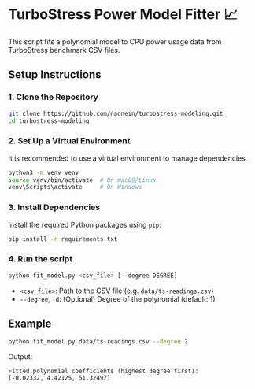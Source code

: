 # TurboStress Power Model Fitter 📈

This script fits a polynomial model to CPU power usage data from TurboStress benchmark CSV files.

## Setup Instructions

### 1. Clone the Repository
```bash
git clone https://github.com/nadnein/turbostress-modeling.git
cd turbostress-modeling
```

### 2. Set Up a Virtual Environment
It is recommended to use a virtual environment to manage dependencies.

```bash
python3 -m venv venv
source venv/bin/activate  # On macOS/Linux
venv\Scripts\activate     # On Windows
```

### 3. Install Dependencies
Install the required Python packages using `pip`:

```bash
pip install -r requirements.txt
```

### 4. Run the script

```bash
python fit_model.py <csv_file> [--degree DEGREE]
```

- `<csv_file>`: Path to the CSV file (e.g. `data/ts-readings.csv`)
- `--degree`, `-d`: (Optional) Degree of the polynomial (default: 1)

## Example

```bash
python fit_model.py data/ts-readings.csv --degree 2
```

Output:

```
Fitted polynomial coefficients (highest degree first):
[-0.02332, 4.42125, 51.32497]
```
